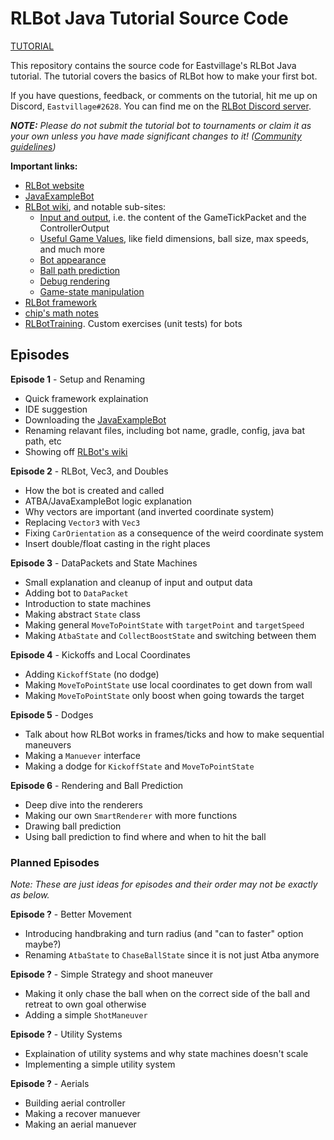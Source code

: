 # RLBot Java Tutorial Source Code

<a href="https://www.youtube.com/playlist?list=PL0Chr9HhL2DQijgJ4b4ho4pBpxFfHXP0m" style="size=2.2em">TUTORIAL</a>

This repository contains the source code for Eastvillage's RLBot Java tutorial. The tutorial covers the basics of RLBot how to make your first bot.

If you have questions, feedback, or comments on the tutorial, hit me up on Discord, `Eastvillage#2628`. You can find me on the [RLBot Discord server](https://discord.gg/bS98QEt).

***NOTE:** Please do not submit the tutorial bot to tournaments or claim it as your own unless you have made significant changes to it! ([Community guidelines](https://github.com/RLBot/RLBot/wiki/Community-Guidelines#the-fork-rule))*

**Important links:**
- [RLBot website](https://www.rlbot.org/)
- [JavaExampleBot](https://github.com/RLBot/RLBotJavaExample)
- [RLBot wiki](https://github.com/RLBot/RLBot/wiki), and notable sub-sites:
  - [Input and output](https://github.com/RLBot/RLBot/wiki/Input-and-Output-Data-(current)), i.e. the content of the GameTickPacket and the ControllerOutput
  - [Useful Game Values](https://github.com/RLBot/RLBot/wiki/Useful-Game-Values), like field dimensions, ball size, max speeds, and much more
  - [Bot appearance](https://github.com/RLBot/RLBot/wiki/Bot-Customization)
  - [Ball path prediction](https://github.com/RLBot/RLBot/wiki/Ball-Path-Prediction)
  - [Debug rendering](https://github.com/RLBot/RLBot/wiki/Rendering)
  - [Game-state manipulation](https://github.com/RLBot/RLBot/wiki/Manipulating-Game-State)
- [RLBot framework](https://github.com/RLBot/RLBot)
- [chip's math notes](https://samuelpmish.github.io/notes/RocketLeague/)
- [RLBotTraining](https://www.youtube.com/playlist?list=PL6LKXu1RlPdxh9vxmG1y2sghQwK47_gCH). Custom exercises (unit tests) for bots

## Episodes

**Episode 1** - Setup and Renaming

- Quick framework explaination
- IDE suggestion
- Downloading the [JavaExampleBot](https://github.com/RLBot/RLBotJavaExample)
- Renaming relavant files, including bot name, gradle, config, java bat path, etc
- Showing off [RLBot's wiki](https://github.com/RLBot/RLBot/wiki)

**Episode 2** - RLBot, Vec3, and Doubles

- How the bot is created and called
- ATBA/JavaExampleBot logic explanation
- Why vectors are important (and inverted coordinate system)
- Replacing `Vector3` with `Vec3`
- Fixing `CarOrientation` as a consequence of the weird coordinate system
- Insert double/float casting in the right places

**Episode 3** - DataPackets and State Machines

- Small explanation and cleanup of input and output data
- Adding bot to `DataPacket`
- Introduction to state machines
- Making abstract `State` class
- Making general `MoveToPointState` with `targetPoint` and `targetSpeed`
- Making `AtbaState` and `CollectBoostState` and switching between them

**Episode 4** - Kickoffs and Local Coordinates

- Adding `KickoffState` (no dodge)
- Making `MoveToPointState` use local coordinates to get down from wall
- Making `MoveToPointState` only boost when going towards the target

**Episode 5** - Dodges

- Talk about how RLBot works in frames/ticks and how to make sequential maneuvers
- Making a `Manuever` interface
- Making a dodge for `KickoffState` and `MoveToPointState`

**Episode 6** - Rendering and Ball Prediction

- Deep dive into the renderers
- Making our own `SmartRenderer` with more functions
- Drawing ball prediction
- Using ball prediction to find where and when to hit the ball

### Planned Episodes

*Note: These are just ideas for episodes and their order may not be exactly as below.*

**Episode ?** - Better Movement

- Introducing handbraking and turn radius (and "can to faster" option maybe?)
- Renaming `AtbaState` to `ChaseBallState` since it is not just Atba anymore

**Episode ?** - Simple Strategy and shoot maneuver

- Making it only chase the ball when on the correct side of the ball and retreat to own goal otherwise
- Adding a simple `ShotManeuver`

**Episode ?** - Utility Systems

- Explaination of utility systems and why state machines doesn't scale
- Implementing a simple utility system

**Episode ?** - Aerials

- Building aerial controller
- Making a recover manuever
- Making an aerial manuever
